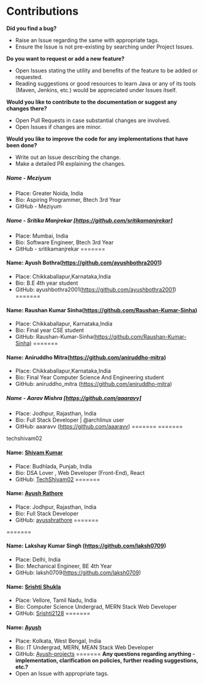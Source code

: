 # Contributions

**Did you find a bug?**
- Raise an Issue regarding the same with appropriate tags.
- Ensure the Issue is not pre-existing by searching under Project Issues.


**Do you want to request or add a new feature?**
- Open Issues stating the utility and benefits of the feature to be added or requested.
- Reading suggestions or good resources to learn Java or any of its tools (Maven, Jenkins, etc.) would be appreciated under Issues itself.


**Would you like to contribute to the documentation or suggest any changes there?**
- Open Pull Requests in case substantial changes are involved.
- Open Issues if changes are minor.


**Would you like to improve the code for any implementations that have been done?**
- Write out an Issue describing the change.
- Make a detailed PR explaining the changes.



##### Name - Meziyum
- Place: Greater Noida, India
- Bio: Aspiring Programmer, Btech 3rd Year
- GitHub - Meziyum

##### Name - Sritika Manjrekar [https://github.com/sritikamanjrekar]
- Place: Mumbai, India
- Bio: Software Engineer, Btech 3rd Year
- GitHub - sritikamanjrekar
=======

#### Name: Ayush Bothra(https://github.com/ayushbothra2001)
- Place: Chikkaballapur,Karnataka,India
- Bio: B.E 4th year student
- GitHub: ayushbothra2001(https://github.com/ayushbothra2001)
=======


#### Name: Raushan Kumar Sinha(https://github.com/Raushan-Kumar-Sinha)
- Place: Chikkaballapur, Karnataka,India
- Bio: Final year CSE student
- GitHub: Raushan-Kumar-Sinha(https://github.com/Raushan-Kumar-Sinha)
=======
#### Name: Aniruddho Mitra(https://github.com/aniruddho-mitra)
- Place: Chikkaballapur,Karnataka,India
- Bio: Final Year Computer Science And Engineering student
- GitHub: aniruddho_mitra (https://github.com/aniruddho-mitra)

##### Name - Aarav Mishra [https://github.com/aaaravv] 
- Place: Jodhpur, Rajasthan, India
- Bio: Full Stack Developer | @archlinux user
- GitHub: aaaravv (https://github.com/aaaravv)
=======
=======

 techshivam02
#### Name: [Shivam Kumar](https://github.com/TechShivam02)
- Place: Budhlada, Punjab, India
- Bio:  DSA Lover , Web Developer (Front-End), React 
- GitHub: [TechShivam02](https://github.com/TechShivam02)
=======
#### Name: [Ayush Rathore](https://github.com/ayusshrathore)
- Place: Jodhpur, Rajasthan, India
- Bio: Full Stack Developer
- GitHub: [ayusshrathore](https://github.com/ayusshrathore)
=======


=======
#### Name: Lakshay Kumar Singh (https://github.com/laksh0709)
- Place: Delhi, India
- Bio: Mechanical Engineer, BE 4th Year 
- GitHub: laksh0709(https://github.com/laksh0709)

#### Name: [Srishti Shukla](https://github.com/Srishti2128)
- Place: Vellore, Tamil Nadu, India
- Bio: Computer Science Undergrad, MERN Stack Web Developer
- GitHub: [Srishti2128](https://github.com/Srishti2128)
=======

#### Name: [Ayush](https://github.com/Ayush-projects)
- Place: Kolkata, West Bengal, India
- Bio: IT Undergrad, MERN, MEAN Stack Web Developer
- GitHub: [Ayush-projects](https://github.com/Ayush-projects)
=======
**Any questions regarding anything - implementation, clarification on policies, further reading suggestions, etc.?**
- Open an Issue with appropriate tags.

